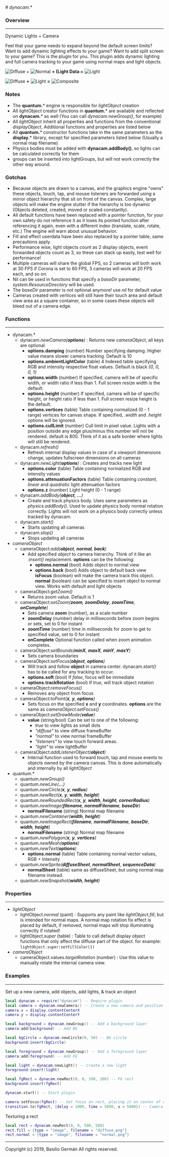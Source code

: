 *# dynacam.**
### Overview
---

Dynamic Lights + Camera

Feel that your game needs to expand beyond the default screen limits? Want to add dynamic lighting effects to your game? Want to add split screen to your game? This is the plugin for you.
This plugin adds dynamic lighting and full camera tracking to your game using normal maps and light objects.


![Diffuse](images/demo_diffuse.jpg) + ![Normal](images/demo_normal.jpg) **+ (Light Data =** ![Light](images/demo_light.jpg)


![Diffuse](images/demo_diffuse.jpg) **+** ![Light](images/demo_light.jpg) **=** ![Composite](images/demo_composite.jpg)


### Notes

- The **quantum.*** engine is responsible for *lightObject* creation
- All *lightObject* creator functions in **quantum.*** are available and reflected on **dynacam.*** as well (You can call *dynacam.newGroup()*, for example)
- All *lightObject* inherit all properties and functions from the conventional *displayObject*, Additional functions and properties are listed below
- All **quantum.*** constructor functions take in the same parameters as the **display.*** library, except for specified parameters listed below (Usually a normal map filename)
- Physics bodies must be added with **dynacam.addBody()**, so lights can be calculated correctly for them
- groups can be inserted into lightGroups, but will not work correctly the other way around.

### Gotchas
- Because objects are drawn to a canvas, and the graphics engine "owns" these objects, touch, tap, and mouse listeners are forwarded using a mirror object hierarchy that sit on front of the canvas. Complex, large objects will make the engine stutter if the hierarchy is too dynamic (Objects deleted, created, moved or scaled constantly).
- All default functions have been replaced with a pointer function, for your own safety do not reference it as it loses its pointed function after referencing it again, even with a different index (translate, scale, rotate, etc.) The engine will warn about unusual behavior.
- Fill and effect userdata have been also replaced by a pointer table, same precautions apply.
- Performance wise, light objects count as 2 display objects, event forwarded objects count as 3, so these can stack up easily, test well for performance!
- Multiple cameras will share the global FPS, so 2 cameras will both work at 30 FPS if Corona is set to 60 FPS, 3 cameras will work at 20 FPS each, and so on. 
- Nil can be used in functions that specify a *baseDir* parameter, *system.ResourceDirectory* will be used.
- The *baseDir* parameter is not optional anymore! use *nil* for default value
- Cameras created with *vertices* will still have their touch area and default view area as a square container, so in some cases these objects will bleed out of a camera edge.

### Functions
---

- dynacam.*
	- dynacam.*newCamera(**options**)* : Returns new *cameraObject*, all keys are optional
		- **options.damping** (number) Number specifying damping. Higher value means slower camera tracking. Default is 10
		- **options.ambientLightColor** (table) 4 Indexed table specifying RGB and intensity respective float values. Default is black *{0, 0, 0, 1}*
		- **options.width** (number) If specified, camera will be of specific width, or width ratio if less than 1. Full screen resize width is the default.
		- **options.height** (number) If specified, camera will be of specific height, or height ratio if less than 1. Full screen resize height is the default.
		- **options.vertices** (table) Table containing normalized (0 - 1 range) vertices for canvas shape. If specified, *.width* and *.height* options will be ignored.
		- **options.cullLimit** (number) Cull limit in pixel value. Lights with a position outside any edge plus/minus this number will not be rendered. default is 800. Think of it as a safe border where lights will still be rendered.
	- dynacam.*refresh()*
		- Refresh internal display values in case of a viewport dimensions change, updates fullscreen dimensions on all cameras
	- dynacam.*newLight(**options**)* : Creates and tracks new light
        - **options.color** (table) Table containing normalized RGB and intensity values
		- **options.attenuationFactors** (table) Table containing *constant*, *linear* and *quadratic* light attenuation factors
		- **options.z** (number) Light height (0 - 1 range)
	- dynacam.*addBody(**object**, **...**)*
        - Create and track physics body. Uses same parameters as *physics.addBody()*. Used to update physics body normal rotation correctly. Lights will not work on a physics body correctly unless tracked by dynacam.
	- dynacam.*start()*
        - Starts updating all cameras
    - dynacam.*stop()*
        - Stops updating all cameras
- *cameraObject*
    - cameraObject:*add(**object**, **normal**, **back**)*
        - Add specified *object* to camera hierarchy. Think of it like an *:insert()* replacement. **options** can be the following:
            - **options.normal** (bool) Adds object to normal view
            - **options.back** (bool) Adds object to default back view
	**isFocus** (boolean) will make the camera track this object. **normal** (boolean) can be specified to insert object to normal view. Works with default and light objects
    - cameraObject:*getZoom()*
        - Returns zoom value. Default is 1
    - cameraObject:*setZoom(**zoom**, **zoomDelay**, **zoomTime**, **onComplete**)*
        - Sets camera **zoom** (number), as a scale number
        - **zoomDelay** (number) delay in milliseconds before zoom begins or sets, set to 0 for instant
        - **zoomTime** (number) time in milliseconds for zoom to get to specified value, set to 0 for instant
        - **onComplete** Optional function called when zoom animation completes.
    - cameraObject:*setBounds(**minX**, **maxX**, **minY**, **maxY**)*
        - Sets camera boundaries
    - cameraObject:*setFocus(**object**, **options**)*
        - Will track and follow **object** in camera center. dynacam.*start()* has to be called for any tracking to occur.
        - **options.soft** (bool) If *false*, focus will be immediate
        - **options.trackRotation** (bool) If *true*, will track object rotation
    - cameraObject:*removeFocus()*
        - Removes any object from focus
    - cameraObject:*toPoint(**x**, **y**, **options**)*
        - Sets focus on the specified **x** and **y** coordinates. **options** are the same as *cameraObject:setFocus()*
    - cameraObject:*setDrawMode(**value**)*
        - **value** (string/bool) Can be set to one of the following:
            - *true* to view lights as small dots
            - *"diffuse"* to view diffuse frameBuffer
            - *"normal"* to view normal frameBuffer
            - *"listeners"* to view touch forward areas.
            - *"light"* to view lightBuffer
    - cameraObject:*addListenerObject(**object**)*
        - Internal function used to forward touch, tap and mouse events to objects owned by the camera canvas. This is done automatically and internally by all *lightObject*
- quantum.*
	- quantum.*newGroup()*
	- quantum.*newLine(**...**)*
	- quantum.*newCircle(**x**, **y**, **radius**)*
	- quantum.*newRect(**x**, **y**, **width**, **height**)*
	- quantum.*newRoundedRect(**x**, **y**, **width**, **height**, **cornerRadius**)*
	- quantum.*newImage(**filename**, **normalFilename**, **baseDir**)*
		- **normalFilename** (string) Normal map filename
	- quantum.*newContainer(**width**, **height**)*
	- quantum.*newImageRect(**filename**, **normalFilename**, **baseDir**, **width**, **height**)*
		- **normalFilename** (string) Normal map filename
	- quantum.*newPolygon(**x**, **y**, **vertices**)*
	- quantum.*newMesh(**options**)*
	- quantum.*newText(**options**)*
		- **options.normal** (table) Table containing normal vector values, RGB + Intensity
	- quantum.*newSprite(**diffuseSheet**, **normalSheet**, **sequenceData**)*
		- **normalSheet** (table) same as diffuseSheet, but using normal map filename instead.
	- quantum.*newSnapshot(**width**, **height**)*

### Properties
---

- *lightObject*
    - lightObject.*normal* (paint) : Supports any paint like *lightObject.fill*, but is intended for normal maps. A normal map rotation fix effect is placed by default, if removed, normal maps will stop illuminating correctly if rotated!
	- lightObject.*super* (table) : Table to call default display object functions that only affect the diffuse part of the object. for example: `lightObject.super:setFillColor(1)`
- *cameraObject*
    - cameraObject.values.*targetRotation* (number) : Use this value to manually rotate the internal camera view.

### Examples
---
Set up a new camera, add objects, add lights, & track an object
````lua
local dynacam = require("dynacam") -- Require plugin
local camera = dynacam.newCamera() -- Create a new camera and position it
camera.x = display.contentCenterX
camera.y = display.contentCenterY

local background = dynacam.newGroup() -- Add a background layer
camera:add(background) -- Add BG

local bgCircle = dynacam.newCircle(0, 50) -- BG circle
background:insert(bgCircle)

local foreground = dynacam.newGroup() -- Add a foreground layer
camera:add(foreground) -- Add FG

local light = dynacam.newLight() -- Create a new light
foreground:insert(light)

local fgRect = dynacam.newRect(0, 0, 100, 100) -- FG rect
background:insert(fgRect)

dynacam.start() -- Start plugin

camera:setFocus(fgRect) -- Set focus on rect, placing it on center of camera.
transition.to(fgRect, {delay = 1000, time = 5000, x = 5000}) -- Camera should follow rect, leaving circle behind
````
Texturing a rect
````lua
local rect = dynacam.newRect(0, 0, 500, 500)
rect.fill = {type = "image", filename = "diffuse.png"}
rect.normal = {type = "image", filename = "normal.png"}
````



---
Copyright (c) 2019, Basilio Germán
All rights reserved.